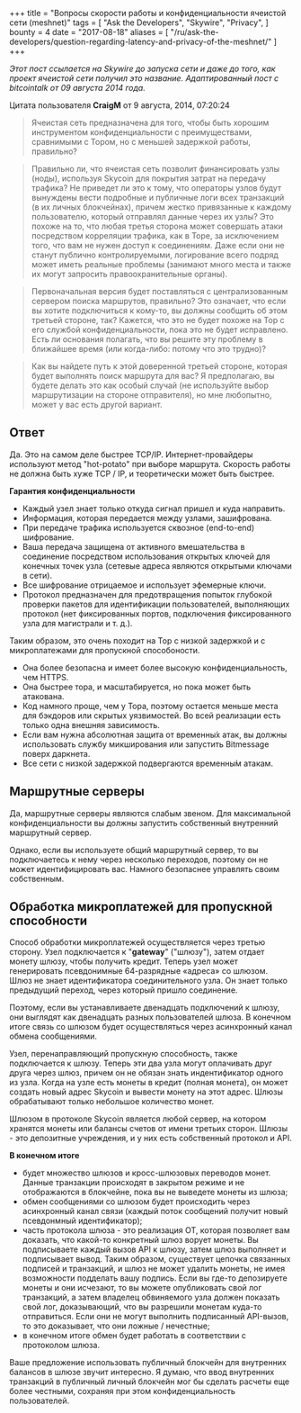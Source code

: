 +++
title = "Вопросы скорости работы и конфиденциальности ячеистой сети (meshnet)"
tags = [
    "Ask the Developers",
    "Skywire",
    "Privacy",
]
bounty = 4
date = "2017-08-18"
aliases = [
	"/ru/ask-the-developers/question-regarding-latency-and-privacy-of-the-meshnet/"
]
+++

*Этот пост ссылается на Skywire до запуска сети и даже до того, как проект ячеистой сети получил это название. Адаптированный пост с bitcointalk от 09 августа 2014 года.*

Цитата пользователя **CraigM** от 9 августа, 2014, 07:20:24

>Ячеистая сеть предназначена для того, чтобы быть хорошим инструментом конфиденциальности с преимуществами, сравнимыми с Тором, но с меньшей задержкой работы, правильно?

>Правильно ли, что ячеистая сеть позволит финансировать узлы (ноды), используя Skycoin для покрытия затрат на передачу трафика? Не приведет ли это к тому, что операторы узлов будут вынуждены вести подробные и публичные логи всех транзакций (в их личных блокчейнах), причем жестко привязанные к каждому пользователю, который отправлял данные через их узлы? Это похоже на то, что любая третья сторона может совершать атаки посредством корреляции трафика, как в Торе, за исключением того, что вам не нужен доступ к соединениям. Даже если они не станут публично контролируемыми, логирование всего подряд может иметь реальные проблемы (занимают много места и также их могут запросить правоохранительные органы).

>Первоначальная версия будет поставляться с централизованным сервером поиска маршрутов, правильно? Это означает, что если вы хотите подключиться к кому-то, вы должны сообщить об этом третьей стороне, так? Кажется, что это не будет похоже на Тор с его службой конфиденциальности, пока это не будет исправлено. Есть ли основания полагать, что вы решите эту проблему в ближайшее время (или когда-либо: потому что это трудно)?

>Как вы найдете путь к этой доверенной третьей стороне, которая будет выполнять поиск маршрута для вас? Я предполагаю, вы будете делать это как особый случай (не используйте выбор маршрутизации на стороне отправителя), но мне любопытно, может у вас есть другой вариант.

## Ответ

Да. Это на самом деле быстрее TCP/IP. Интернет-провайдеры используют метод "hot-potato" при выборе маршрута. Скорость работы не должна быть хуже TCP / IP, и теоретически может быть быстрее.

**Гарантия конфиденциальности**

- Каждый узел знает только откуда сигнал пришел и куда направить.
- Информация, которая передается между узлами, зашифрована.
- При передаче трафика используется сквозное (end-to-end) шифрование.
- Ваша передача защищена от активного вмешательства в соединение посредством использования открытых ключей для конечных точек узла (сетевые адреса являются открытыми ключами в сети).
- Все шифрование отрицаемое и использует эфемерные ключи.
- Протокол предназначен для предотвращения попыток глубокой проверки пакетов для идентификации пользователей, выполняющих протокол (нет фиксированных портов, подключения фиксированного узла для магистрали и т. д.).

Таким образом, это очень походит на Тор с низкой задержкой и с микроплатежами для пропускной способоности.

- Она более безопасна и имеет более высокую конфиденциальность, чем HTTPS.
- Она быстрее тора, и масштабируется, но пока может быть атакована.
- Код намного проще, чем у Тора, поэтому остается меньше места для бэкдоров или скрытых уязвимостей. Во всей реализации есть только одна внешняя зависимость.
- Если вам нужна абсолютная защита от временны́х атак, вы должны использовать службу микширования или запустить Bitmessage поверх даркнета.
- Все сети с низкой задержкой подвергаются временны́м атакам.


## Маршрутные серверы

Да, маршрутные серверы являются слабым звеном. Для максимальной конфиденциальности вы должны запустить собственный внутренний маршрутный сервер.

Однако, если вы используете общий маршрутный сервер, то вы подключаетесь к нему через несколько переходов, поэтому он не может идентифицировать вас. Намного безопаснее управлять своим собственным.

## Обработка микроплатежей для пропускной способности

Способ обработки микроплатежей осуществляется через третью сторону. Узел подключается к "**gateway**" ("шлюзу"), затем отдает монету шлюзу, чтобы получить кредит. Теперь узел может генерировать псевдонимные 64-разрядные «адреса» со шлюзом. Шлюз не знает идентификатора соединительного узла. Он знает только предыдущий переход, через который пришло соединение.

Поэтому, если вы устанавливаете двенадцать подключений к шлюзу, они выглядят как двенадцать разных пользователей шлюза. В конечном итоге связь со шлюзом будет осуществляться через асинхронный канал обмена сообщениями.

Узел, перенаправляющий пропускную способность, также подключается к шлюзу. Теперь эти два узла могут оплачивать друг друга через шлюз, причем он не обязан знать индентификатор одного из узла. Когда на узле есть монеты в кредит (полная монета), он может создать новый адрес Skycoin и вывести монету на этот адрес. Шлюзы обрабатывают только небольшое количество монет.

Шлюзом в протоколе Skycoin является любой сервер, на котором хранятся монеты или балансы счетов от имени третьих сторон. Шлюзы - это депозитные учреждения, и у них есть собственный протокол и API.

**В конечном итоге**

- будет множество шлюзов и кросс-шлюзовых переводов монет. Данные транзакции происходят в закрытом режиме и не отображаются в блокчейне, пока вы не выведете монеты из шлюза;
- обмен сообщениями со шлюзом будет происходить через асинхронный канал связи (каждый поток сообщений получит новый псевдонмный идентификатор);
- часть протокола шлюза - это реализация OT, которая позволяет вам доказать, что какой-то конкретный шлюз ворует монеты. Вы подписываете каждый вызов API к шлюзу, затем шлюз выполняет и подписывает вывод. Таким образом, существует цепочка связанных подписей и транзакций, и шлюз не может удалить монеты, не имея возможности подделать вашу подпись. Если вы где-то депозируете монеты и они исчезают, то вы можете опубликовать свой лог транзакций, а затем владелец обвиняемого узла должен показать свой лог, доказывающий, что вы разрешили монетам куда-то отправиться. Если они не могут выполнить подписанный API-вызов, то это доказывает, что они ложные / нечестные;
- в конечном итоге обмен будет работать в соответствии с протоколом шлюза.

Ваше предложение использовать публичный блокчейн для внутренних балансов в шлюзе звучит интересно. Я думаю, что ввод внутренних транзакций в публичный личный блокчейн мог бы сделать расчеты еще более честными, сохраняя при этом конфиденциальность пользователей.
